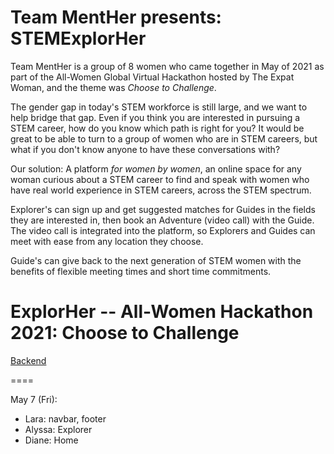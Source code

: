# Team MentHer presents: STEMExplorHer
Team MentHer is a group of 8 women who came together in May of 2021 as part of the All-Women Global Virtual Hackathon hosted by The Expat Woman, and the theme was *Choose to Challenge*.

The gender gap in today's STEM workforce is still large, and we want to help bridge that gap. Even if you think you are interested in pursuing a STEM career, how do you know which path is right for you? It would be great to be able to turn to a group of women who are in STEM careers, but what if you don't know anyone to have these conversations with?

Our solution: A platform *for women by women*, an online space for any woman curious about a STEM career to find and speak with women who have real world experience in STEM careers, across the STEM spectrum.

Explorer's can sign up and get suggested matches for Guides in the fields they are interested in, then book an Adventure (video call) with the Guide. The video call is integrated into the platform, so Explorers and Guides can meet with ease from any location they choose.

Guide's can give back to the next generation of STEM women with the benefits of flexible meeting times and short time commitments.


ExplorHer -- All-Women Hackathon 2021: Choose to Challenge
====

[Backend](https://github.com/mehmehmehlol/explorHer-backend)

====

May 7 (Fri):
- Lara: navbar, footer
- Alyssa: Explorer
- Diane: Home



